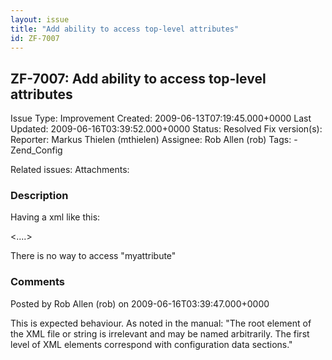 ```yaml
---
layout: issue
title: "Add ability to access top-level attributes"
id: ZF-7007
---
```


ZF-7007: Add ability to access top-level attributes
---------------------------------------------------

 Issue Type: Improvement Created: 2009-06-13T07:19:45.000+0000 Last Updated: 2009-06-16T03:39:52.000+0000 Status: Resolved Fix version(s): 
 Reporter:  Markus Thielen (mthielen)  Assignee:  Rob Allen (rob)  Tags: - Zend\_Config
 
 Related issues: 
 Attachments: 
### Description

Having a xml like this:

 <....>

There is no way to access "myattribute"

 

 

### Comments

Posted by Rob Allen (rob) on 2009-06-16T03:39:47.000+0000

This is expected behaviour. As noted in the manual: "The root element of the XML file or string is irrelevant and may be named arbitrarily. The first level of XML elements correspond with configuration data sections."

 

 